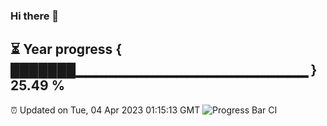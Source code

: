 ### Hi there 👋
⏳ Year progress { ███████▁▁▁▁▁▁▁▁▁▁▁▁▁▁▁▁▁▁▁▁▁▁▁ } 25.49 %
---
⏰ Updated on Tue, 04 Apr 2023 01:15:13 GMT
![Progress Bar CI](https://github.com/liununu/liununu/workflows/Progress%20Bar%20CI/badge.svg)
